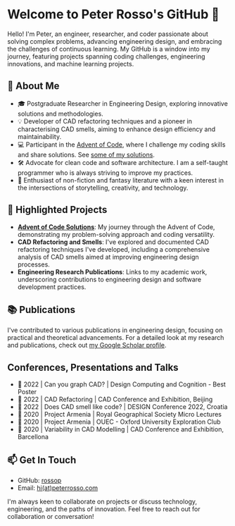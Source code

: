 # Welcome to Peter Rosso's GitHub 👋

Hello! I'm Peter, an engineer, researcher, and coder passionate about solving complex problems, advancing engineering design, and embracing the challenges of continuous learning. My GitHub is a window into my journey, featuring projects spanning coding challenges, engineering innovations, and machine learning projects.

## 🚀 About Me

- 🎓 Postgraduate Researcher in Engineering Design, exploring innovative solutions and methodologies.
- 💡 Developer of CAD refactoring techniques and a pioneer in characterising CAD smells, aiming to enhance design efficiency and maintainability.
- 💻 Participant in the [Advent of Code](https://adventofcode.com/), where I challenge my coding skills and share solutions. See [some of my solutions](https://github.com/rossop/AdventOfCode).
- 🛠️ Advocate for clean code and software architecture. I am a self-taught programmer who is always striving to improve my practices.
- 📖 Enthusiast of non-fiction and fantasy literature with a keen interest in the intersections of storytelling, creativity, and technology.

## 🌟 Highlighted Projects

- **[Advent of Code Solutions](https://github.com/rossop/AdventOfCode/)**: My journey through the Advent of Code, demonstrating my problem-solving approach and coding versatility.
- **CAD Refactoring and Smells**: I've explored and documented CAD refactoring techniques I've developed, including a comprehensive analysis of CAD smells aimed at improving engineering design processes.
- **Engineering Research Publications**: Links to my academic work, underscoring contributions to engineering design and software development practices.

## 📚 Publications

I've contributed to various publications in engineering design, focusing on practical and theoretical advancements. For a detailed look at my research and publications, check out [my Google Scholar profile](https://scholar.google.co.uk/citations?user=eM_RGJcAAAAJ).

## Conferences, Presentations and Talks
-  🎤 2022 | Can you graph CAD?           | Design Computing and Cognition - Best Poster
-  🎤 2022 | CAD Refactoring              | CAD Conference and Exhibition, Beijing
-  🎤 2022 | Does CAD smell like code?    | DESIGN Conference 2022, Croatia 
-  🎤 2020 | Project Armenia              | Royal Geographical Society Micro Lectures
-  🎤 2020 | Project Armenia              | OUEC - Oxford University Exploration Club
-  🎤 2020 | Variability in CAD Modelling | CAD Conference and Exhibition, Barcellona

## 📫 Get In Touch

- GitHub: [rossop](https://www.github.com/rossop)
- Email: [hi(at)peterrosso.com](mailto:hi(at)peterrosso.com)

I'm always keen to collaborate on projects or discuss technology, engineering, and the paths of innovation. Feel free to reach out for collaboration or conversation!


